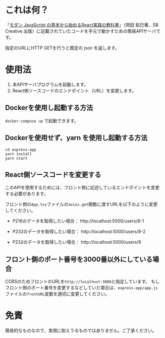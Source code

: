 # これは何？
「[モダン JavaScript の基本から始めるReact実践の教科書](https://www.sbcr.jp/product/4815610722/)」（岡田 拓巳著、SB Creative 出版）に記載されていたコードを手元で動かすための簡易APIサーバです。

指定のURLにHTTP GETを行うと既定の json を返します。

# 使用法
1. 本APIサーバプログラムを起動します。
2. React側ソースコードのエンドポイント（URL）を変更します。

## Dockerを使用し起動する方法
`docker-compose up`
で起動できます。

## Dockerを使用せず、yarn を使用し起動する方法
```
cd express-app
yarn install
yarn start
```

## React側ソースコードを変更する
このAPIを使用するためには、フロント側に記述しているエンドポイントを変更する必要があります。

フロント側の`App.tsx`ファイルの`axios.get`関数に渡すURLを以下のように変更してください。

- P216のデータを取得したい場合：
http://localhost:5000/users/8-1

- P232のデータを取得したい場合：
http://localhost:5000/users/8-2

- P232のデータを取得したい場合：
http://localhost:5000/users/9

## フロント側のポート番号を3000番以外にしている場合
CORSのためフロントのURLを`http://localhost:3000`と指定しています。
もしフロント側のポート番号を変更するなどしていた場合は、`express-app/app.js`ファイルの`frontURL`変数を適切に変更してください。

# 免責
簡易的なものなので、実用に耐えうるものではありません。ご了承ください。
